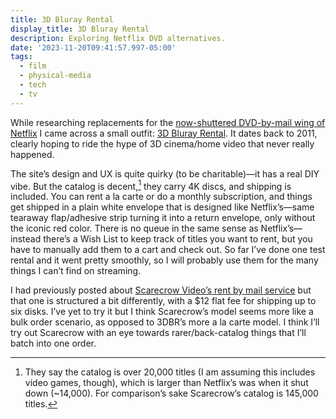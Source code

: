 ```yaml
---
title: 3D Bluray Rental
display_title: 3D Bluray Rental
description: Exploring Netflix DVD alternatives.
date: '2023-11-20T09:41:57.997-05:00'
tags:
  - film
  - physical-media
  - tech
  - tv
---
```


While researching replacements for the [now-shuttered DVD-by-mail wing of Netflix](/posts/rip-netflix-dvd/) I came across a small outfit: [3D Bluray Rental](https://www.store-3d-blurayrental.com). It dates back to 2011, clearly hoping to ride the hype of 3D cinema/home video that never really happened.

The site’s design and UX is quite quirky (to be charitable)—it has a real DIY vibe. But the catalog is decent,[^1] they carry 4K discs, and shipping is included. You can rent a la carte or do a monthly subscription, and things get shipped in a plain white envelope that is designed like Netflix’s—same tearaway flap/adhesive strip turning it into a return envelope, only without the iconic red color. There is no queue in the same sense as Netflix’s—instead there’s a Wish List to keep track of titles you want to rent, but you have to manually add them to a cart and check out. So far I’ve done one test rental and it went pretty smoothly, so I will probably use them for the many things I can’t find on streaming.

I had previously posted about [Scarecrow Video’s rent by mail service](/posts/scarecrow-video-rent-by-mail/) but that one is structured a bit differently, with a $12 flat fee for shipping up to six disks. I’ve yet to try it but I think Scarecrow’s model seems more like a bulk order scenario, as opposed to 3DBR’s more a la carte model. I think I’ll try out Scarecrow with an eye towards rarer/back-catalog things that I’ll batch into one order.

[^1]: They say the catalog is over 20,000 titles (I am assuming this includes video games, though), which is larger than Netflix’s was when it shut down (~14,000). For comparison’s sake Scarecrow’s catalog is 145,000 titles.
